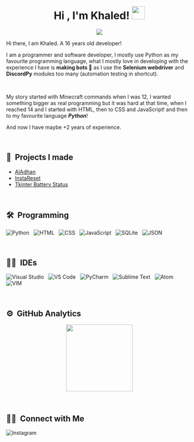 <h1 align="center">Hi , I'm Khaled! <img src="https://media.giphy.com/media/TEnXkcsHrP4YedChhA/giphy.gif" width="35"></h1>
<p align="center">
  <a href="https://github.com/DenverCoder1/readme-typing-svg"><img src="https://readme-typing-svg.herokuapp.com?lines=Software+Developer;Python%20Expert;Algorithms%20|%20OOP%20;Always%20learning%20new%20things&center=true&width=500&height=50"></a>
</p>

Hi there, I am Khaled. A 16 years old developer!<br>

I am a programmer and software developer, I mostly use Python as my favourite programming language, what I mostly love in developing with the experience I have is **making bots 🤖** as I use the **Selenium webdriver** and **DiscordPy** modules too many (automation testing in shortcut).

<br>

My story started with Minecraft commands when I was 12, I wanted something bigger as real programming but it was hard at that time, when I reached 14 and I started with HTML, then to CSS and JavaScript! and then to my favourite language **_Python_**!

And now I have maybe +2 years of experience.

<br>

## 🚩 &nbsp;Projects I made

- [AlAdhan](https://www.github.com/Kh4lidMD/AlAdhan)
- [InstaReset](https://www.github.com/Kh4lidMD/InstaReset/)
- [Tkinter Battery Status](https://github.com/Kh4lidMD/Tkinter-Battery-Status)

<br>

## 🛠 &nbsp;Programming

![Python](https://img.shields.io/badge/Python-3.11-brightgreen?style=for-the-badge&logo=python)
&nbsp;
![HTML](https://img.shields.io/badge/-HTML-000000?style=for-the-badge&logo=html5)
&nbsp;
![CSS](https://img.shields.io/badge/-CSS3-264de4?style=for-the-badge&logo=css3)
&nbsp;
![JavaScript](https://img.shields.io/badge/-JavaScript-323330?style=for-the-badge&logo=javascript)
&nbsp;
![SQLite](https://img.shields.io/badge/-SQLite3-grey?style=for-the-badge&logo=sqlite)
&nbsp;
![JSON](https://img.shields.io/badge/-JSON-grey?style=for-the-badge&logo=json)

<br>

## 👨‍💻 &nbsp;IDEs

![Visual Studio](https://img.shields.io/badge/-Visual%20Studio-5C2D91?style=for-the-badge&logo=visualstudio)
&nbsp;
![VS Code](https://img.shields.io/badge/-VS%20Code-007ACC?style=for-the-badge&logo=visualstudiocode)
&nbsp;
![PyCharm](https://img.shields.io/badge/-PyCharm-000000?style=for-the-badge&logo=pycharm)
&nbsp;
![Sublime Text](https://img.shields.io/badge/-Sublime-grey?style=for-the-badge&logo=sublimetext)
&nbsp;
![Atom](https://img.shields.io/badge/-Atom-66595C?style=for-the-badge&logo=atom)
&nbsp;
![VIM](https://img.shields.io/badge/-VIM-019733?style=for-the-badge&logo=vim)

<br>

## ⚙️ &nbsp;GitHub Analytics

<p align="center">
<a href="https://github.com/Kh4lidMD">
  <img height="180em" src="https://github-readme-stats-eight-theta.vercel.app/api?username=Kh4lidMD&show_icons=true&theme=algolia&include_all_commits=true&count_private=true"/>
</a>
</p>

<br>

## 🤝🏻 &nbsp;Connect with Me

![Instagram](https://img.shields.io/badge/Instagram-KHXQL-white?style=for-the-badge&logo=instagram&link=http://www.instagram.com/khxql/)
